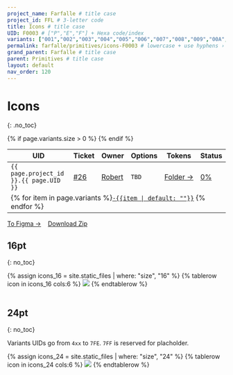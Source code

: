 ```yaml
---
project_name: Farfalle # title case
project_id: FFL # 3-letter code
title: Icons # title case
UID: F0003 # ["P","E","F"] + Hexa code/index
variants: ["001","002","003","004","005","006","007","008","009","00A","00B","00C","00D","00E","00F","010","011","012","013","014","015","016","017","018","019","01A","01B","01C","01D","01E","01F","020","021","022","023","024","401","402","403","404","405","406","407","408","409","40A","40B","40C","40D","40E","40F","410","411","412","413","414","415","416","417","418","419","41A","41B","41C","41D","41E","41F","420","421","422","423", "424", "425", "426", "427", "428", "3FF","7FF"] # all variants index
permalink: farfalle/primitives/icons-F0003 # lowercase + use hyphens › https://tinyurl.com/27kmc4rb
grand_parent: Farfalle # title case
parent: Primitives # title case
layout: default
nav_order: 120
---
```


<!-- FIXME — ↑↓ not clear where "3FF" and "7FF" are represented, in the local SVG yup but not inside the Zip archive  -->

# Icons
{: .no_toc}

<table class="headTopBorder">
  <thead>
    <tr>
      <th>UID</th>
      <th>Ticket</th>
      <th>Owner</th>
      <th>Options</th>
      <th>Tokens</th>
      <th>Status</th>
    </tr>
  </thead>
  <tbody>
    <tr>
      <td><code>{{ page.project_id }}.{{ page.UID }}</code></td>
      <td><a href="https://github.com/yummly/pasta/issues/26">&#35;26</a></td>
      <td><a href="https://github.com/robert-ANML">Robert</a></td>
      <td><span data-toolclip='TBD'><code>TBD</code></span></td>
      <td><a href="{{ site.url }}/pasta/assets/projects/{{ page.project_id }}/tokens/">Folder&nbsp;→</a></td>
      <td><a href="#accessibility-status"><span id="statusWidget"></span><span>0%</span></a></td>
    </tr>
    {% if page.variants.size > 0 %}
    <tr>
      <td colspan="6" class="pageHeaderVariantsRow">
        {% for item in page.variants %}<a href="#{{ page.UID }}-{{item}}"><code>-{{item | default: ""}}</code></a> {% endfor %}
      </td>
    </tr>
    {% endif %}
  </tbody>
</table>


<a href="https://www.figma.com/file/PU3d2lfOmmqlqw4Qkdiwai/Pasta-0.1.0?node-id=1932%3A89439" class="btn iconed figmaBadge">To Figma →</a> &nbsp;&nbsp; <a href="{{site.baseurl}}/assets/projects/{{page.project_id}}/assets/YPL.FFL.icons-221123.zip" class="btn iconed downloadBadge">Download Zip</a>

<!-- - TOC
{:toc} -->

## 16pt
{: no_toc}

<table class="tableOfIcons">
  <tbody>
    {% assign icons_16 = site.static_files | where: "size", "16" %}
    {% tablerow icon in icons_16 cols:6 %}
      <span data-toolclip="{{icon.basename}}">
        <img src="{{site.baseurl}}{{icon.path}}" id="{{icon.basename | remove: "YPL.FFL." | strip}}">
      </span>
    {% endtablerow %}
  </tbody>
</table>

## 24pt
{: no_toc}

Variants UIDs go from `4xx` to `7FE`. `7FF` is reserved for placholder.


<table class="tableOfIcons">
  <tbody>
    {% assign icons_24 = site.static_files | where: "size", "24" %}
    {% tablerow icon in icons_24 cols:6 %}
      <span data-toolclip="{{icon.basename}}">
        <img src="{{site.baseurl}}{{icon.path}}" id="{{icon.basename | remove: "YPL.FFL." | strip}}">
      </span>
    {% endtablerow %}
  </tbody>
</table>
